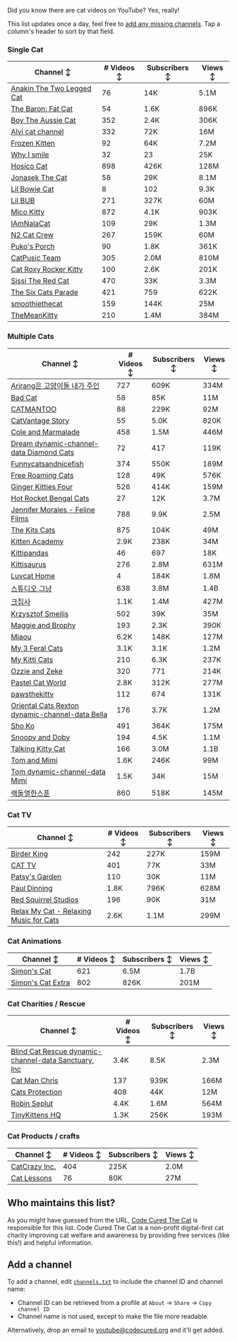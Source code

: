 Did you know there are cat videos on YouTube? Yes, really!

This list updates once a day, feel free to [add any missing channels](#add-a-channel). Tap a column's header to sort by that field.


### Single Cat

| Channel ↕ | # Videos ↕ | Subscribers ↕ | Views ↕ |
| --- | --- | --- | --- |
| [Anakin The Two Legged Cat](https://youtube.com/@anakintwolegs) | 76 | 14K | 5.1M |
| [The Baron: Fat Cat](https://youtube.com/@thebaronfatcat6603) | 54 | 1.6K | 896K |
| [Boy The Aussie Cat](https://youtube.com/@boytheaussiecat) | 352 | 2.4K | 306K |
| [Alvi cat channel](https://youtube.com/@alvicatchannel) | 332 | 72K | 16M |
| [Frozen Kitten](https://youtube.com/@frozenkitten) | 92 | 64K | 7.2M |
| [Why I smile](https://youtube.com/@whyismile) | 32 | 23 | 25K |
| [Hosico Cat](https://youtube.com/@hosico_cat) | 898 | 426K | 128M |
| [Jonasek The Cat](https://youtube.com/@jonasekthecat) | 58 | 29K | 8.1M |
| [Lil Bowie Cat](https://youtube.com/@lilbowiecat9121) | 8 | 102 | 9.3K |
| [Lil BUB](https://youtube.com/@lilbub) | 271 | 327K | 60M |
| [Mico Kitty](https://youtube.com/@micokitty) | 872 | 4.1K | 903K |
| [IAmNalaCat](https://youtube.com/@iamnalacat) | 109 | 29K | 1.3M |
| [N2 Cat Crew](https://youtube.com/@n2catcrew) | 267 | 159K | 60M |
| [Puko's Porch](https://youtube.com/@pukosporch) | 90 | 1.8K | 361K |
| [CatPusic Team](https://youtube.com/@catpusicteam) | 305 | 2.0M | 810M |
| [Cat Roxy Rocker Kitty](https://youtube.com/@rockerroxy) | 100 | 2.6K | 201K |
| [Sissi The Red Cat](https://youtube.com/@veterinarylife) | 470 | 33K | 3.3M |
| [The Six Cats Parade](https://youtube.com/@thesixcatsparade) | 421 | 759 | 622K |
| [smoothiethecat](https://youtube.com/@smoothiethecat) | 159 | 144K | 25M |
| [TheMeanKitty](https://youtube.com/@themeankitty) | 210 | 1.4M | 384M |

### Multiple Cats

| Channel ↕ | # Videos ↕ | Subscribers ↕ | Views ↕ |
| --- | --- | --- | --- |
| [Arirang은 고양이들 내가 주인](https://youtube.com/@아리랑은고양이들) | 727 | 609K | 334M |
| [Bad Cat](https://youtube.com/@badcattube) | 58 | 85K | 11M |
| [CATMANTOO](https://youtube.com/@catmantoo) | 88 | 229K | 92M |
| [CatVantage Story](https://youtube.com/@catvantagestory) | 55 | 5.0K | 820K |
| [Cole and Marmalade](https://youtube.com/@coleandmarmalade) | 458 | 1.5M | 446M |
| [Dream dynamic-channel-data Diamond Cats](https://youtube.com/@dreamdiamondcats) | 72 | 417 | 119K |
| [Funnycatsandnicefish](https://youtube.com/@funnycatsandnicefish) | 374 | 550K | 189M |
| [Free Roaming Cats](https://youtube.com/@freeroamingcats) | 128 | 49K | 576K |
| [Ginger Kitties Four](https://youtube.com/@gingerkittiesfour) | 526 | 414K | 159M |
| [Hot Rocket Bengal Cats](https://youtube.com/@hotrocketbengalcats) | 27 | 12K | 3.7M |
| [Jennifer Morales - Feline Films](https://youtube.com/@jennifermoralesfelinefilms) | 788 | 9.9K | 2.5M |
| [The Kits Cats](https://youtube.com/@drnworbskitscats) | 875 | 104K | 49M |
| [Kitten Academy](https://youtube.com/@kittenacademy) | 2.9K | 238K | 34M |
| [Kittipandas](https://youtube.com/@kittipandas) | 46 | 697 | 18K |
| [Kittisaurus](https://youtube.com/@kittisaurus) | 276 | 2.8M | 631M |
| [Luvcat Home](https://youtube.com/@claireluvcat) | 4 | 184K | 1.8M |
| [스튜디오 그냥](https://youtube.com/@studiognyang) | 638 | 3.8M | 1.4B |
| [크집사](https://youtube.com/@claire_luvcat) | 1.1K | 1.4M | 427M |
| [Krzysztof Smejlis](https://youtube.com/@bobonikita) | 502 | 39K | 35M |
| [Maggie and Brophy](https://youtube.com/@maggieandbrophy1327) | 193 | 2.3K | 390K |
| [Miaou](https://youtube.com/@miaou-cat) | 6.2K | 148K | 127M |
| [My 3 Feral Cats](https://youtube.com/@my3feralcats) | 3.1K | 3.1K | 1.2M |
| [My Kitti Cats](https://youtube.com/@mykitticats) | 210 | 6.3K | 237K |
| [Ozzie and Zeke](https://youtube.com/@ozzieandzeke) | 320 | 771 | 214K |
| [Pastel Cat World](https://youtube.com/@pastelcatworld) | 2.8K | 312K | 277M |
| [pawsthekitty](https://youtube.com/@pawsthekitty) | 112 | 674 | 131K |
| [Oriental Cats Rexton dynamic-channel-data Bella](https://youtube.com/@rextonorientalcat) | 176 | 3.7K | 1.2M |
| [Sho Ko](https://youtube.com/@shortyandkodi) | 491 | 364K | 175M |
| [Snoopy and Doby](https://youtube.com/@snoopyanddoby) | 194 | 4.5K | 1.1M |
| [Talking Kitty Cat](https://youtube.com/@stevecash83) | 166 | 3.0M | 1.1B |
| [Tom and Mimi](https://youtube.com/@tomandmimi) | 1.6K | 246K | 99M |
| [Tom dynamic-channel-data Mimi](https://youtube.com/@tom_and_mimi) | 1.5K | 34K | 15M |
| [랙돌열한스푼](https://youtube.com/@unboxingragdolls) | 860 | 518K | 145M |

### Cat TV

| Channel ↕ | # Videos ↕ | Subscribers ↕ | Views ↕ |
| --- | --- | --- | --- |
| [Birder King](https://youtube.com/@birderking) | 242 | 227K | 159M |
| [CAT TV](https://youtube.com/@cattvgames) | 401 | 77K | 33M |
| [Patsy's Garden](https://youtube.com/@patsysgarden) | 110 | 30K | 11M |
| [Paul Dinning](https://youtube.com/@pauldinningvideosforcats) | 1.8K | 796K | 628M |
| [Red Squirrel Studios](https://youtube.com/@redsquirrelstudios) | 196 | 90K | 31M |
| [Relax My Cat - Relaxing Music for Cats](https://youtube.com/@relaxmycat) | 2.6K | 1.1M | 299M |

### Cat Animations

| Channel ↕ | # Videos ↕ | Subscribers ↕ | Views ↕ |
| --- | --- | --- | --- |
| [Simon's Cat](https://youtube.com/@simonscat) | 621 | 6.5M | 1.7B |
| [Simon's Cat Extra](https://youtube.com/@simonscatextra) | 802 | 826K | 201M |

### Cat Charities / Rescue

| Channel ↕ | # Videos ↕ | Subscribers ↕ | Views ↕ |
| --- | --- | --- | --- |
| [Blind Cat Rescue dynamic-channel-data Sanctuary, Inc](https://youtube.com/@blindcatrescuesanctuary) | 3.4K | 8.5K | 2.3M |
| [Cat Man Chris](https://youtube.com/@catmanchrispoole) | 137 | 939K | 166M |
| [Cats Protection](https://youtube.com/@catsprotection) | 408 | 44K | 12M |
| [Robin Seplut](https://youtube.com/@robinseplut) | 4.4K | 1.6M | 564M |
| [TinyKittens HQ](https://youtube.com/@tinykittens) | 1.3K | 256K | 193M |

### Cat Products / crafts

| Channel ↕ | # Videos ↕ | Subscribers ↕ | Views ↕ |
| --- | --- | --- | --- |
| [CatCrazy Inc.](https://youtube.com/@catcrazychannel) | 404 | 225K | 2.0M |
| [Cat Lessons](https://youtube.com/@catlessons) | 76 | 80K | 27M |


## Who maintains this list?

As you might have guessed from the URL, [Code Cured The Cat](https://codecured.org) is responsible for this list. Code Cured The Cat is a non-profit digital-first cat charity improving cat welfare and awareness by providing free services (like this!) and helpful information.

## Add a channel

To add a channel, edit [`channels.txt`](https://github.com/CodeCured/YouTubeIsForCats/blob/main/automation/channels.txt) to include the channel ID and channel name:
* Channel ID can be retrieved from a profile at `About` -> `Share` -> `Copy channel ID`
* Channel name is not used, except to make the file more readable.

Alternatively, drop an email to [youtube@codecured.org](mailto:youtube@codecured.org) and it'll get added.

